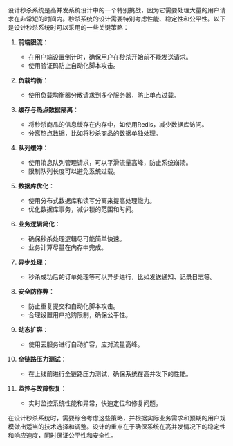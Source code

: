 设计秒杀系统是高并发系统设计中的一个特别挑战，因为它需要处理大量的用户请求在非常短的时间内。秒杀系统的设计需要特别考虑性能、稳定性和公平性。以下是设计秒杀系统时可以采用的一些关键策略：

1. **前端限流**：
    - 在用户端设置倒计时，确保用户在秒杀开始前不能发送请求。
    - 使用验证码防止自动化脚本攻击。

2. **负载均衡**：
    - 使用负载均衡器分散请求到多个服务器，防止单点过载。

3. **缓存与热点数据隔离**：
    - 将秒杀商品的信息缓存在内存中，如使用Redis，减少数据库访问。
    - 分离热点数据，比如将秒杀商品的数据单独处理。

4. **队列缓冲**：
    - 使用消息队列管理请求，可以平滑流量高峰，防止系统崩溃。
    - 限制队列长度可以避免系统过载。
    
5. **数据库优化**：
    - 使用分布式数据库和读写分离来提高处理能力。
    - 优化数据库事务，减少锁的范围和时间。

6. **业务逻辑简化**：
    - 确保秒杀处理逻辑尽可能简单快速。
    - 业务计算尽量在内存中完成。

7. **异步处理**：
    - 秒杀成功后的订单处理等可以异步进行，比如发送通知、记录日志等。

8. **安全防作弊**：
    - 防止重复提交和自动化脚本攻击。
    - 合理设置用户抢购限制，确保公平性。

9. **动态扩容**：
    - 使用云服务进行自动扩容，应对流量高峰。

10. **全链路压力测试**：
    - 在上线前进行全链路压力测试，确保系统在高并发下的性能。

11. **监控与故障恢复**：
    - 实时监控系统性能和异常，快速定位和修复问题。

在设计秒杀系统时，需要综合考虑这些策略，并根据实际业务需求和预期的用户规模做出适当的技术选择和调整。设计的重点在于确保系统在高并发情况下的稳定性和响应速度，同时保证公平性和安全性。